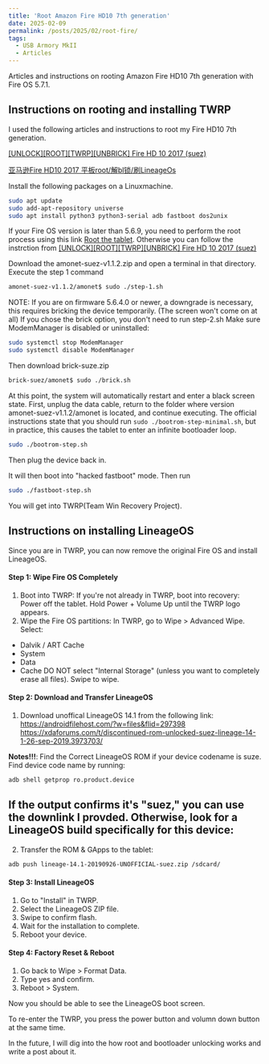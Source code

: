 ```yaml
---
title: 'Root Amazon Fire HD10 7th generation'
date: 2025-02-09
permalink: /posts/2025/02/root-fire/
tags:
  - USB Armory MkII
  - Articles
---
```


Articles and instructions on rooting Amazon Fire HD10 7th generation with Fire OS 5.7.1.

## Instructions on rooting and installing TWRP


I used the following articles and instructions to root my Fire HD10 7th generation.

[[UNLOCK][ROOT][TWRP][UNBRICK] Fire HD 10 2017 (suez)](https://xdaforums.com/t/unlock-root-twrp-unbrick-fire-hd-10-2017-suez.3913639/)

[亚马逊Fire HD10 2017 平板root/解bl锁/刷LineageOs](https://www.bilibili.com/opus/861275229318545426?jump_opus=1)

Install the following packages on a Linuxmachine.
```bash
sudo apt update
sudo add-apt-repository universe
sudo apt install python3 python3-serial adb fastboot dos2unix
```
If your Fire OS version is later than 5.6.9, you need to perform the root process using this link [Root the tablet](https://github.com/3ch01c/3ch01c.github.io/blob/master/docs/how-to-setup-amazon-fire-hd10.md#install-xposed:~:text=about%20Amazon%20apps.-,Root%20the%20tablet,-Adapted%20from%20retyre%27s).
Otherwise you can follow the instrction from [[UNLOCK][ROOT][TWRP][UNBRICK] Fire HD 10 2017 (suez)](https://xdaforums.com/t/unlock-root-twrp-unbrick-fire-hd-10-2017-suez.3913639/)

Download the amonet-suez-v1.1.2.zip and open a terminal in that directory. Execute the step 1 command
```bash
amonet-suez-v1.1.2/amonet$ sudo ./step-1.sh
```

NOTE: If you are on firmware 5.6.4.0 or newer, a downgrade is necessary, this requires bricking the device temporarily. (The screen won't come on at all)
If you chose the brick option, you don't need to run step-2.sh
Make sure ModemManager is disabled or uninstalled:
```bash
sudo systemctl stop ModemManager
sudo systemctl disable ModemManager
```
Then download brick-suze.zip
```bash
brick-suez/amonet$ sudo ./brick.sh
```
At this point, the system will automatically restart and enter a black screen state. First, unplug the data cable, return to the folder where version amonet-suez-v1.1.2/amonet is located, and continue executing. The official instructions state that you should run `sudo ./bootrom-step-minimal.sh`, but in practice, this causes the tablet to enter an infinite bootloader loop.
```bash
sudo ./bootrom-step.sh
```
Then plug the device back in.

It will then boot into "hacked fastboot" mode.
Then run
```bash
sudo ./fastboot-step.sh
```
You will get into TWRP(Team Win Recovery Project).



## Instructions on installing LineageOS
Since you are in TWRP, you can now remove the original Fire OS and install LineageOS.
#### Step 1: Wipe Fire OS Completely
1. Boot into TWRP:
If you're not already in TWRP, boot into recovery:
Power off the tablet.
Hold Power + Volume Up until the TWRP logo appears.
2. Wipe the Fire OS partitions:
In TWRP, go to Wipe > Advanced Wipe.
Select:
- Dalvik / ART Cache
- System
- Data
- Cache
DO NOT select "Internal Storage" (unless you want to completely erase all files).
Swipe to wipe.

#### Step 2: Download and Transfer LineageOS
1. Download unoffical LineageOS 14.1 from the following link:
https://androidfilehost.com/?w=files&flid=297398
https://xdaforums.com/t/discontinued-rom-unlocked-suez-lineage-14-1-26-sep-2019.3973703/

__Notes!!!__: 
Find the Correct LineageOS ROM if your device codename is suze. Find device code name by running:
```bash
adb shell getprop ro.product.device
```
If the output confirms it's "suez," you can use the downlink I provded. Otherwise, look for a LineageOS build specifically for this device:
---

2. Transfer the ROM & GApps to the tablet:
```bash
adb push lineage-14.1-20190926-UNOFFICIAL-suez.zip /sdcard/
```
#### Step 3: Install LineageOS
1. Go to "Install" in TWRP.
2. Select the LineageOS ZIP file.
3. Swipe to confirm flash.
4. Wait for the installation to complete.
5. Reboot your device.


#### Step 4: Factory Reset & Reboot
1. Go back to Wipe > Format Data.
2. Type yes and confirm.
3. Reboot > System.

Now you should be able to see the LineageOS boot screen.

To re-enter the TWRP, you press the power button and volumn down button at the same time.

In the future, I will dig into the how root and bootloader unlocking works and write a post about it.




